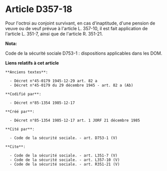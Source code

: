 # Article D357-18

Pour l'octroi au conjoint survivant, en cas d'inaptitude, d'une pension de veuve ou de veuf prévue à l'article L. 357-10, il
est fait application de l'article L. 351-7, ainsi que de l'article R. 351-21.

**Nota:**

Code de la sécurité sociale D753-1 : dispositions applicables dans les DOM.

**Liens relatifs à cet article**

	**Anciens textes**:

	  - Décret n°45-0179 1945-12-29 art. 82 a
	  - Décret n°45-0179 du 29 décembre 1945 - art. 82 a (Ab)

	**Codifié par**:

	  - Décret n°85-1354 1985-12-17

	**Créé par**:

	  - Décret n°85-1354 1985-12-17 art. 1 JORF 21 décembre 1985

	**Cité par**:

	  - Code de la sécurité sociale. - art. D753-1 (V)

	**Cite**:

	  - Code de la sécurité sociale. - art. L351-7 (V)
	  - Code de la sécurité sociale. - art. L357-10 (V)
	  - Code de la sécurité sociale. - art. R351-21 (V)
